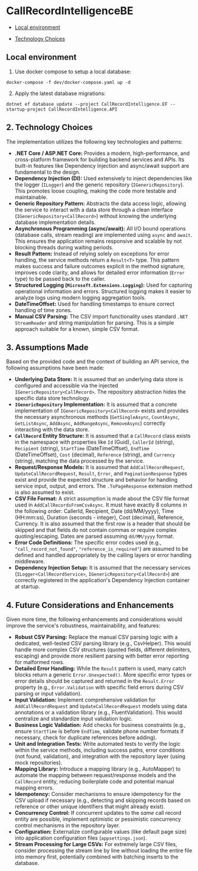 # CallRecordIntelligenceBE

- [Local environment](#local-environment)

- [Technology Choices](#technology-choices)

## Local environment
1. Use docker compose to setup a local database:
```
docker-compose -f dev/docker-compose.yaml up -d
```

2. Apply the latest database migrations:
```
dotnet ef database update --project CallRecordIntelligence.EF --startup-project CallRecordIntelligence.API
```
## 2. Technology Choices

The implementation utilizes the following key technologies and patterns:

* **.NET Core / ASP.NET Core:** Provides a modern, high-performance, and cross-platform framework for building backend services and APIs. Its built-in features like Dependency Injection and async/await support are fundamental to the design.
* **Dependency Injection (DI):** Used extensively to inject dependencies like the logger (`ILogger`) and the generic repository (`IGenericRepository`). This promotes loose coupling, making the code more testable and maintainable.
* **Generic Repository Pattern:** Abstracts the data access logic, allowing the service to interact with a data store through a clean interface (`IGenericRepository<CallRecord>`) without knowing the underlying database implementation details.
* **Asynchronous Programming (async/await):** All I/O bound operations (database calls, stream reading) are implemented using `async` and `await`. This ensures the application remains responsive and scalable by not blocking threads during waiting periods.
* **Result Pattern:** Instead of relying solely on exceptions for error handling, the service methods return a `Result<T>` type. This pattern makes success and failure outcomes explicit in the method signature, improves code clarity, and allows for detailed error information (`Error` type) to be passed back to the caller.
* **Structured Logging (`Microsoft.Extensions.Logging`):** Used for capturing operational information and errors. Structured logging makes it easier to analyze logs using modern logging aggregation tools.
* **DateTimeOffset:** Used for handling timestamps to ensure correct handling of time zones.
* **Manual CSV Parsing:** The CSV import functionality uses standard `.NET` `StreamReader` and string manipulation for parsing. This is a simple approach suitable for a known, simple CSV format.

## 3. Assumptions Made

Based on the provided code and the context of building an API service, the following assumptions have been made:

* **Underlying Data Store:** It is assumed that an underlying data store  is configured and accessible via the injected `IGenericRepository<CallRecord>`. The repository abstraction hides the specific data store technology.
* **`IGenericRepository` Implementation:** It is assumed that a concrete implementation of `IGenericRepository<CallRecord>` exists and provides the necessary asynchronous methods (`GetSingleAsync`, `CountAsync`, `GetListAsync`, `AddAsync`, `AddRangeAsync`, `RemoveAsync`) correctly interacting with the data store.
* **`CallRecord` Entity Structure:** It is assumed that a `CallRecord` class exists in the  namespace with properties like `Id` (Guid), `CallerId` (string), `Recipient` (string), `StartTime` (DateTimeOffset), `EndTime` (DateTimeOffset), `Cost` (decimal), `Reference` (string), and `Currency` (string), matching the data processed by the service.
* **Request/Response Models:** It is assumed that `AddCallRecordRequest`, `UpdateCallRecordRequest`, `Result`, `Error`, and `PaginationResponse` types exist and provide the expected structure and behavior for handling service input, output, and errors. The `.ToPageResponse` extension method is also assumed to exist.
* **CSV File Format:** A strict assumption is made about the CSV file format used in `AddCallRecordsFromCsvAsync`. It must have exactly 8 columns in the following order: CallerId, Recipient, Date (dd/MM/yyyy), Time (HH:mm:ss), Duration (seconds - integer), Cost (decimal), Reference, Currency. It is also assumed that the first row is a header that should be skipped and that fields do not contain commas or require complex quoting/escaping. Dates are parsed assuming `dd/MM/yyyy` format.
* **Error Code Definitions:** The specific error codes used (e.g., `"call_record_not_found"`, `"reference_is_required"`) are assumed to be defined and handled appropriately by the calling layers or error handling middleware.
* **Dependency Injection Setup:** It is assumed that the necessary services (`ILogger<CallRecordService>`, `IGenericRepository<CallRecord>`) are correctly registered in the application's Dependency Injection container at startup.

## 4. Future Considerations and Enhancements

Given more time, the following enhancements and considerations would improve the service's robustness, maintainability, and features:

* **Robust CSV Parsing:** Replace the manual CSV parsing logic with a dedicated, well-tested CSV parsing library (e.g., CsvHelper). This would handle more complex CSV structures (quoted fields, different delimiters, escaping) and provide more resilient parsing with better error reporting for malformed rows.
* **Detailed Error Handling:** While the `Result` pattern is used, many catch blocks return a generic `Error.Unexpected()`. More specific error types or error details should be captured and returned in the `Result.Error` property (e.g., `Error.Validation` with specific field errors during CSV parsing or input validation).
* **Input Validation:** Implement comprehensive validation for `AddCallRecordRequest` and `UpdateCallRecordRequest` models using data annotations or a validation library (e.g., FluentValidation). This would centralize and standardize input validation logic.
* **Business Logic Validation:** Add checks for business constraints (e.g., ensure `StartTime` is before `EndTime`, validate phone number formats if necessary, check for duplicate references before adding).
* **Unit and Integration Tests:** Write automated tests to verify the logic within the service methods, including success paths, error conditions (not found, validation), and integration with the repository layer (using mock repositories).
* **Mapping Library:** Introduce a mapping library (e.g., AutoMapper) to automate the mapping between request/response models and the `CallRecord` entity, reducing boilerplate code and potential manual mapping errors.
* **Idempotency:** Consider mechanisms to ensure idempotency for the CSV upload if necessary (e.g., detecting and skipping records based on reference or other unique identifiers that might already exist).
* **Concurrency Control:** If concurrent updates to the *same* call record entity are possible, implement optimistic or pessimistic concurrency control mechanisms in the repository layer.
* **Configuration:** Externalize configurable values (like default page size) into application configuration files (`appsettings.json`).
* **Stream Processing for Large CSVs:** For extremely large CSV files, consider processing the stream line by line without loading the entire file into memory first, potentially combined with batching inserts to the database.
